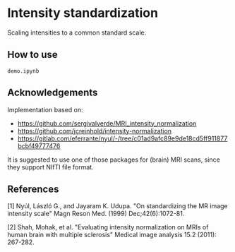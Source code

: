 # Intensity standardization
 Scaling intensities to a common standard scale.

## How to use
```
demo.ipynb
```

## Acknowledgements
Implementation based on:
- https://github.com/sergivalverde/MRI_intensity_normalization
- https://github.com/jcreinhold/intensity-normalization
- https://gitlab.com/eferrante/nyul/-/tree/c01ad9afc89e9de18cd5ff911877bcbf49777476

It is suggested to use one of those packages for (brain) MRI scans, since they support NIfTI file format.

## References
[1] Nyúl, László G., and Jayaram K. Udupa. "On standardizing the MR image intensity scale" Magn Reson Med. (1999) Dec;42(6):1072-81.

[2] Shah, Mohak, et al. "Evaluating intensity normalization on MRIs of human brain with multiple sclerosis" Medical image analysis 15.2 (2011): 267-282.
